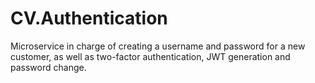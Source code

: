 # CV.Authentication
Microservice in charge of creating a username and password for a new customer, as well as two-factor authentication, JWT generation and password change.
